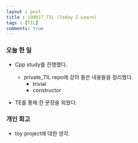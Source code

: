 ```yaml
---
layout : post
title : 190817_TIL (Today I Learn)
tags : [TIL]
comments: true
---
```

### 오늘 한 일
- Cpp study를 진행했다.
  - private_TIL repo에 강의 들은 내용들을 정리했다.
    - trivial
    - constructor

- TE를 통해 한 문장을 외웠다.

### 개인 회고
- toy project에 대한 생각. 
